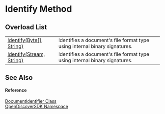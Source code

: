 # Identify Method


## Overload List
<table>
<tr>
<td><a href="72f81d97-18fc-bb9e-cf37-4f5680fb6222">Identify(Byte[], String)</a></td>
<td>Identifies a document's file format type using internal binary signatures.</td></tr>
<tr>
<td><a href="5d8100c2-ae25-34dd-e9dd-c42655b36ab1">Identify(Stream, String)</a></td>
<td>Identifies a document's file format type using internal binary signatures.</td></tr>
</table>

## See Also


#### Reference
<a href="5c18f0cf-0ec5-aff9-10b8-e2c62ac74a73">DocumentIdentifier Class</a>  
<a href="269fabc9-a080-183c-2b1b-268520e2038c">OpenDiscoverSDK Namespace</a>  
